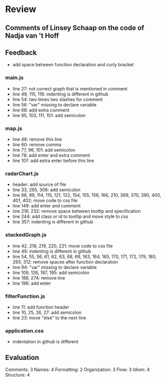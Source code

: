 # Review

## Comments of Linsey Schaap on the code of Nadja van 't Hoff

## Feedback
* add space between function declaration and curly bracket

### main.js
* line 27: not correct graph that is mentioned in comment
* line 49, 115, 118: indenting is different in github
* line 54: two times two slashes for comment
* line 56: "var" missing to declare variable
* line 68: add extra comment
* line 95, 103, 111, 151: add semicolon

### map.js
* line 48: remove this line
* line 60: remove comma
* line 77, 96, 101: add semicolon
* line 78: add enter and extra comment
* line 107: add extra enter before this line

### radarChart.js
* header: add source of file
* line 33, 265, 306: add semicolon
* line 88, 89, 114, 115, 121, 122, 154, 155, 156, 166, 210, 369, 370, 390, 400, 401, 402: move code to css file
* line 149: add enter and comment
* line 216, 232: remove space between tooltip and specification
* line 244: add class or id to tooltip and move style to css
* line 357: indenting is different in github

### stackedGraph.js
* line 42, 218, 219, 220, 221: move code to css file
* line 49: indenting is different in github
* line 54, 55, 56, 61, 62, 63, 68, 69, 163, 164, 165, 170, 171, 172, 179, 180, 293, 312: remove spaces after function declaration
* line 94: "var" missing to declare variable
* line 109, 126, 187, 195: add semicolon
* line 188, 274: remove line
* line 196: add enter

### filterFunction.js
* line 11: add function header
* line 10, 25, 26, 27: add semicolon
* line 23: move "else" to the next line

### application.css
* indentation in github is different

## Evaluation
Comments: 3
Names: 4
Formatting: 2
Organization: 3
Flow: 3
Idiom: 4
Structure: 4
